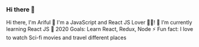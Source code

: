 ### Hi there 👋
Hi there, I'm Ariful 👋
I'm a JavaScript and React JS Lover 💓💓!
🌱 I’m currently learning React JS
🥅 2020 Goals: Learn React, Redux, Node
⚡ Fun fact: I love to watch Sci-fi movies and travel different places

